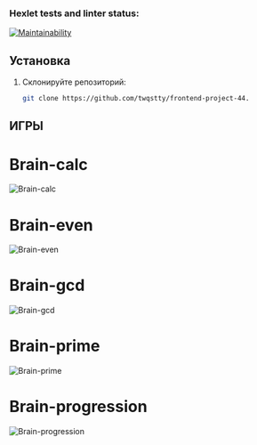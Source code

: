 ### Hexlet tests and linter status:
[![Maintainability](https://api.codeclimate.com/v1/badges/3234b710c63f51cb3645/maintainability)](https://codeclimate.com/github/twqstty/frontend-project-44/maintainability)


## Установка

1. Склонируйте репозиторий:
   ```bash
   git clone https://github.com/twqstty/frontend-project-44.
## ИГРЫ
# Brain-calc
![Brain-calc](https://github.com/user-attachments/assets/de4706cb-3533-469e-a782-5ab92301590d)
# Brain-even
![Brain-even](https://github.com/user-attachments/assets/06e9ea48-de85-410f-a502-ab485c6600d5)
# Brain-gcd
![Brain-gcd](https://github.com/user-attachments/assets/ba682ca1-ea80-4006-88a8-ce3328b4c7be)
# Brain-prime
![Brain-prime](https://github.com/user-attachments/assets/791defe5-75dd-4f4f-84ae-0983e19212e3)
# Brain-progression
![Brain-progression](https://github.com/user-attachments/assets/3ef072ca-701f-43b0-b767-9e3b3ad03350)


   





